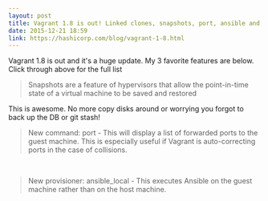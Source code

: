 ```yaml
---
layout: post
title: Vagrant 1.8 is out! Linked clones, snapshots, port, ansible and more!
date: 2015-12-21 18:59
link: https://hashicorp.com/blog/vagrant-1-8.html
---
```


Vagrant 1.8 is out and it's a huge update. My 3 favorite features are below. Click through above for the full list

> Snapshots are a feature of hypervisors that allow the point-in-time state of a virtual machine to be saved and restored

This is awesome. No more copy disks around or worrying you forgot to back up the DB or git stash!

> New command: port - This will display a list of forwarded ports to the guest machine. This is especially useful if Vagrant is auto-correcting ports in the case of collisions.

​

> New provisioner: ansible_local - This executes Ansible on the guest machine rather than on the host machine.

​